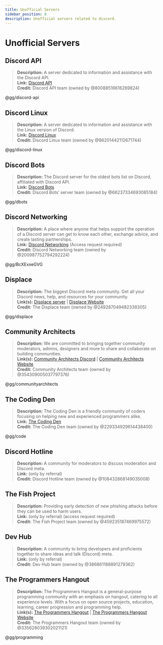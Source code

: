 ```yaml
---
title: Unofficial Servers
sidebar_position: 8
description: Unofficial servers related to discord.
---
```


# Unofficial Servers

## **Discord API**
> __Description:__ A server dedicated to information and assistance with the Discord API.   <br/>
__Link:__ [Discord API](https://discord.gg/discord-api)   <br/>
__Credit:__ Discord API team (owned by @80088516616269824)

@gg/discord-api

## **Discord Linux**
> __Description:__ A server dedicated to information and assistance with the Linux version of Discord.   <br/>
__Link:__ [Discord Linux](https://discord.gg/discord-linux)   <br/>
__Credit:__ Discord Linux team (owned by @86201442112671744)

@gg/discord-linux

## **Discord Bots**
> __Description:__ The Discord server for the oldest bots list on Discord, affiliated with Discord API.   <br/>
__Link:__ [Discord Bots](https://discord.gg/dbots)   <br/>
__Credit:__ Discord Bots’ server team (owned by @66237334693085184)

@gg/dbots

## **Discord Networking**
> __Description:__ A place where anyone that helps support the operation of a Discord server can get to know each other, exchange advice, and create lasting partnerships.   <br/>
__Link:__ [Discord Networking](https://discord.gg/BcXExxeGVG) (Access request required)   <br/>
__Credit:__ Discord Networking team (owned by @200987752794292224)

@gg/BcXExxeGVG


## **Displace** 
> __Description:__ The biggest Discord meta community. Get all your Discord news, help, and resources for your community.   <br/>
__Link(s):__ [Displace server](https://discord.gg/displace) | [Displace Website](https://dat.place/)   <br/>
__Credit:__ The Displace team (owned by @249287049482338305)

@gg/displace

## **Community Architects**
> __Description:__ We are committed to bringing together community moderators, admins, designers and more to share and collaborate on building communities.   <br/>
__Link(s):__ [Community Architects Discord](https://discord.gg/communityarchitects) | [Community Architects Website](https://communityarchitects.net)   <br/>
__Credit:__ Community Architects team (owned by @354309005037797376)

@gg/communityarchitects

## **The Coding Den**
> __Description:__  The Coding Den is a friendly community of coders focusing on helping new and experienced programmers alike.   <br/>
__Link:__ [The Coding Den](https://discord.gg/code)   <br/>
__Credit:__ The Coding Den team (owned by @229334929614438400)

@gg/code

## **Discord Hotline**
> __Description:__ A community for moderators to discuss moderation and Discord meta.   <br/>
__Link:__ (only by referral)   <br/>
__Credit:__ Discord Hotline team (owned by @108432868149035008)

## **The Fish Project**
> __Description:__ Providing early detection of new phishing attacks before they can be used to harm users.   <br/>
__Link:__ (only by referral) (access request required)   <br/>
__Credit:__ The Fish Project team (owned by @459235187469975572)

## **Dev Hub**
> __Description:__ A community to bring developers and proficients together to share ideas and talk (Discord) meta.   <br/>
__Link:__ (only by referral)   <br/>
__Credit:__ Dev Hub team (owned by @386861188891279362)

## **The Programmers Hangout** 
> __Description:__ The Programmers Hangout is a general-purpose programming community with an emphasis on hangout, catering to all experience levels. With a focus on open source projects, education, learning, career progression and programming help.  <br/>
__Link(s):__ [The Programmers Hangout](https://discord.gg/programming) | [The Programmers Hangout Website](https://theprogrammershangout.com/)   <br/>
__Credit:__ The Programmers Hangout team (owned by @335628039302021121)

@gg/programming
